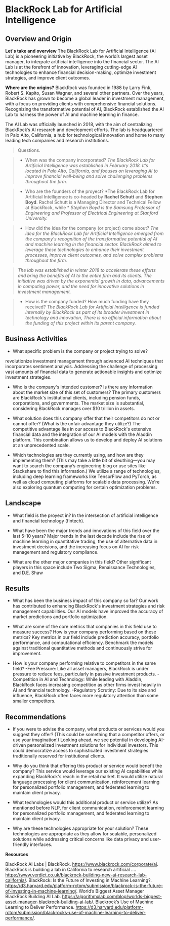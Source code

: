 # BlackRock Lab for Artificial Intelligence

## Overview and Origin

**Let's take and overview**
The BlackRock Lab for Artificial Intelligence (AI Lab) is a pioneering initiative by BlackRock, the world’s largest asset manager, to integrate artificial intelligence into the financial sector. The AI Lab is at the forefront of innovation, leveraging cutting-edge AI technologies to enhance financial decision-making, optimize investment strategies, and improve client outcomes.

**Where are the origins?**
BlackRock was founded in 1988 by Larry Fink, Robert S. Kapito, Susan Wagner, and several other partners. Over the years, BlackRock has grown to become a global leader in investment management, with a focus on providing clients with comprehensive financial solutions. Recognizing the transformative potential of AI, BlackRock established the AI Lab to harness the power of AI and machine learning in finance.

The AI Lab was officially launched in 2018, with the aim of centralizing BlackRock’s AI research and development efforts. The lab is headquartered in Palo Alto, California, a hub for technological innovation and home to many leading tech companies and research institutions. 

> Questions. 

 >* When was the company incorporated?
 *The BlackRock Lab for Artificial Intelligence was established in February 2018.*
  *It’s located in Palo Alto, California, and focuses on leveraging AI to improve financial well-being and solve challenging problems throughout the firm.*

 >* Who are the founders of the proyect?
  *The BlackRock Lab for Artificial Intelligence is co-headed by **Rachel Schutt** and **Stephen Boyd**. Rachel Schutt is a Managing Director and Technical Fellow at BlackRock, while *
  *Stephen Boyd is the Samsung Professor of Engineering and Professor of Electrical Engineering at Stanford University.*


>* How did the idea for the company (or project) come about?
*The idea for the BlackRock Lab for Artificial Intelligence emerged from the company's recognition of the transformative potential of AI and machine learning in the financial sector.* *BlackRock aimed to leverage these technologies to enhance their investment processes, improve client outcomes, and solve complex problems throughout the firm.*

>*The lab was established in winter 2018 to accelerate these efforts and bring the benefits of AI to the entire firm and its clients. The initiative was driven by the exponential growth*
*in data, advancements in computing power, and the need for innovative solutions in investment management.*


>* How is the company funded? How much funding have they received?
*The BlackRock Lab for Artificial Intelligence is funded internally by BlackRock as part of its broader investment in technology and innovation, There is no official information*
*about the funding of this project within its parent company.*


## Business Activities

* What specific problem is the company or project trying to solve?

revolutionize investment management through advanced AI techniques that incorporates sentiment analysis. Addressing the challenge of processing vast amounts of financial data to generate actionable insights and optimize investment strategies.

* Who is the company's intended customer? Is there any information about the market size of this set of customers?
The primary customers are BlackRock's institutional clients, including pension funds, corporations, and governments. The market size is substantial, considering BlackRock manages over $10 trillion in assets.

* What solution does this company offer that their competitors do not or cannot offer? (What is the unfair advantage they utilize?)
The competitive advantage lies in our access to BlackRock's extensive financial data and the integration of our AI models with the Aladdin platform. This combination allows us to develop and deploy AI solutions at an unprecedented scale.

* Which technologies are they currently using, and how are they implementing them? (This may take a little bit of sleuthing&mdash;you may want to search the company’s engineering blog or use sites like Stackshare to find this information.) We utilize a range of technologies, including deep learning frameworks like TensorFlow and PyTorch, as well as cloud computing platforms for scalable data processing. We're also exploring quantum computing for certain optimization problems.

## Landscape

* What field is the proyect in?
In the intersection of artificial intelligence and financial technology (fintech).

* What have been the major trends and innovations of this field over the last 5&ndash;10 years?
Major trends in the last decade include the rise of machine learning in quantitative trading, the use of alternative data in investment decisions, and the increasing focus on AI for risk management and regulatory compliance.

* What are the other major companies in this field?
  Other significant players in this space include Two Sigma, Renaissance Technologies, and D.E. Shaw

## Results

* What has been the business impact of this company so far?
Our work has contributed to enhancing BlackRock's investment strategies and risk management capabilities. Our AI models have improved the accuracy of market predictions and portfolio optimization.

* What are some of the core metrics that companies in this field use to measure success? How is your company performing based on these metrics?
Key metrics in our field include prediction accuracy, portfolio performance, and computational efficiency. Benchmark the  models against traditional quantitative methods and continuously strive for improvement.

* How is your company performing relative to competitors in the same field?
-Fee Pressure: Like all asset managers, BlackRock is under pressure to reduce fees, particularly in passive investment products.
-Competition in AI and Technology: While leading with Aladdin, BlackRock faces increasing competition as other firms invest heavily in AI and financial technology.
-Regulatory Scrutiny: Due to its size and influence, BlackRock often faces more regulatory attention than some smaller competitors.

## Recommendations

* If you were to advise the company, what products or services would you suggest they offer? (This could be something that a competitor offers, or use your imagination!)
Looking ahead, we see potential in developing AI-driven personalized investment solutions for individual investors. This could democratize access to sophisticated investment strategies traditionally reserved for institutional clients.

* Why do you think that offering this product or service would benefit the company?
This service would leverage our existing AI capabilities while expanding BlackRock's reach in the retail market. It would utilize natural language processing for client communication, reinforcement learning for personalized portfolio management, and federated learning to maintain client privacy.

* What technologies would this additional product or service utilize?
  As mentioned before NLP,  for client communication, reinforcement learning for personalized portfolio management,  and federated learning to maintain client privacy.

* Why are these technologies appropriate for your solution?
These technologies are appropriate as they allow for scalable, personalized solutions while addressing critical concerns like data privacy and user-friendly interfaces.



**Resources**

BlackRock AI Labs | BlackRock. https://www.blackrock.com/corporate/ai.
BlackRock is building a lab in California to research artificial .... https://www.verdict.co.uk/blackrock-building-new-ai-research-lab-california/.
BlackRock: Is the Future of Investing in Machine Learning?. https://d3.harvard.edu/platform-rctom/submission/blackrock-is-the-future-of-investing-in-machine-learning/.
World’s Biggest Asset Manager BlackRock Building AI Lab. https://algorithmxlab.com/blog/worlds-biggest-asset-manager-blackrock-building-ai-lab/.
Blackrock’s Use of Machine Learning to Deliver Performance. https://d3.harvard.edu/platform-rctom/submission/blackrocks-use-of-machine-learning-to-deliver-performance/.
